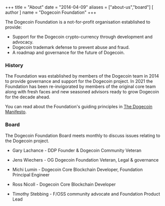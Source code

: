 +++
title = "About"
date = "2014-04-09"
aliases = ["about-us","board"]
[ author ]
  name = "Dogecoin Foundation"
+++

The Dogecoin Foundation is a not-for-profit organisation established to provide:

* Support for the Dogecoin crypto-currency through development and advocacy. 
* Dogecoin trademark defense to prevent abuse and fraud.
* A roadmap and governance for the future of Dogecoin.

### History

The Foundation was established by members of the Dogecoin team in 2014 to provide 
governance and support for the Dogecoin project. In 2021 the Foundation has been 
re-invigorated by members of the original core team along with fresh faces and new 
seasoned advisors ready to grow Dogecoin for the decade ahead.

You can read about the Foundation's guiding principles in [The Dogecoin Manifesto](/manifesto).

### Board

The Dogecoin Foundation Board meets monthly to discuss issues relating to the 
Dogecoin project.

* Gary Lachance - DDP Founder & Dogecoin Community Veteran 

* Jens Wiechers - OG Dogecoin Foundation Veteran, Legal & governance

* Michi Lumin - Dogecoin Core Blockchain Developer, Foundation Principal Engineer

* Ross Nicoll - Dogecoin Core Blockchain Developer

* Timothy Stebbing - F/OSS community advocate and Foundation Product Lead
